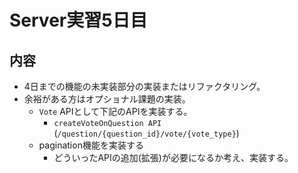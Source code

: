 # Server実習5日目

## 内容

* 4日までの機能の未実装部分の実装またはリファクタリング。
* 余裕がある方はオプショナル課題の実装。
  * `Vote` APIとして下記のAPIを実装する。
    * `createVoteOnQuestion API` (`/question/{question_id}/vote/{vote_type}`)
  * pagination機能を実装する
    * どういったAPIの追加(拡張)が必要になるか考え、実装する。
